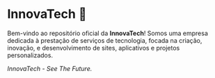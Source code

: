 # InnovaTech 🚀

Bem-vindo ao repositório oficial da **InnovaTech**! Somos uma empresa dedicada à prestação de serviços de tecnologia, focada na criação, inovação, e desenvolvimento de sites, aplicativos e projetos personalizados. 

_InnovaTech - See The Future._
